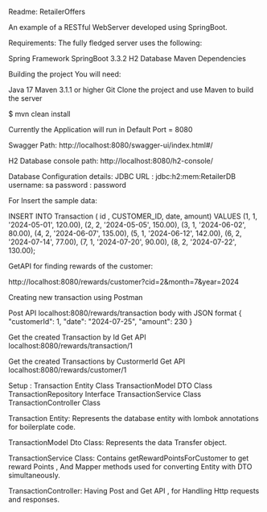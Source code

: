 Readme: RetailerOffers

An example of a RESTful WebServer developed using SpringBoot.

Requirements:
The fully fledged server uses the following:

Spring Framework 
SpringBoot 3.3.2
H2 Database
Maven Dependencies

Building the project
You will need:

Java 17
Maven 3.1.1 or higher
Git
Clone the project and use Maven to build the server

$ mvn clean install

Currently the Application will run in Default Port = 8080

Swagger Path:
http://localhost:8080/swagger-ui/index.html#/

H2 Database console path:
http://localhost:8080/h2-console/

Database Configuration details:
JDBC URL : jdbc:h2:mem:RetailerDB
username: sa
password : password

For Insert the sample data: 

INSERT INTO Transaction ( id ,  CUSTOMER_ID, date, amount) VALUES 
(1, 1, '2024-05-01', 120.00),
(2, 2, '2024-05-05', 150.00),
(3, 1, '2024-06-02', 80.00),
(4, 2, '2024-06-07', 135.00),
(5, 1, '2024-06-12', 142.00),
(6, 2, '2024-07-14', 77.00),
(7, 1, '2024-07-20', 90.00),
(8, 2, '2024-07-22', 130.00);

GetAPI for finding rewards of the customer:

http://localhost:8080/rewards/customer?cid=2&month=7&year=2024


Creating new transaction using Postman

Post API
localhost:8080/rewards/transaction
body with JSON format
{
  "customerId": 1,
  "date": "2024-07-25",
  "amount": 230
}

Get the created Transaction by Id
Get API
localhost:8080/rewards/transaction/1



Get the created Transactions by CustormerId
Get API
localhost:8080/rewards/customer/1


Setup :
Transaction Entity Class
TransactionModel DTO Class
TransactionRepository Interface
TransactionService Class
TransactionController Class

Transaction Entity:
Represents the database entity with lombok annotations for boilerplate code.

TransactionModel Dto Class:
Represents the data Transfer object.

TransactionService Class:
Contains getRewardPointsForCustomer to get reward Points , And Mapper methods used for converting Entity with DTO simultaneously.

TransactionController:
Having Post and Get API , for Handling Http requests and responses.



